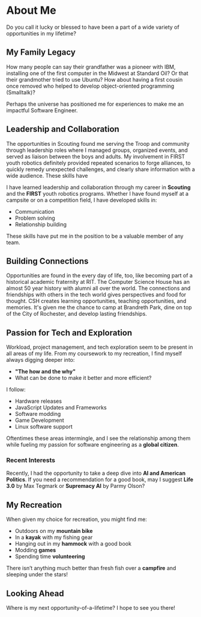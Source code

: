 # About Me

Do you call it lucky or blessed to have been a part of a wide variety of opportunities in my lifetime?

## My Family Legacy

How many people can say their grandfather was a pioneer with IBM, installing one of the first computer in the Midwest at Standard Oil? Or that their grandmother tried to use Ubuntu? How about having a first cousin once removed who helped to develop object-oriented programming (Smalltalk)?

Perhaps the universe has positioned me for experiences to make me an impactful Software Engineer.

## Leadership and Collaboration

The opportunities in Scouting found me serving the Troop and community through leadership roles where I managed groups, organized events, and served as liaison between the boys and adults. My involvement in FIRST youth robotics definitely provided repeated scenarios to forge alliances, to quickly remedy unexpected challenges, and clearly share information with a wide audience. These skills have 

I have learned leadership and collaboration through my career in **Scouting** and the **FIRST** youth robotics programs. Whether I have found myself at a campsite or on a competition field, I have developed skills in:

- Communication
- Problem solving
- Relationship building

These skills have put me in the position to be a valuable member of any team.

## Building Connections

Opportunities are found in the every day of life, too, like becoming part of a historical academic fraternity at RIT.  The Computer Science House has an almost 50 year history with alumni all over the world.
The connections and friendships with others in the tech world gives perspectives and food for thought.
CSH creates learning opportunities, teaching opportunities, and memories.  It's given me the chance to camp at Brandreth Park, dine on top of the City of Rochester, and develop lasting friendships.

## Passion for Tech and Exploration

Workload, project management, and tech exploration seem to be present in all areas of my life. From my coursework to my recreation, I find myself always digging deeper into:

- **"The how and the why"**
- What can be done to make it better and more efficient?

I follow:

- Hardware releases
- JavaScript Updates and Frameworks
- Software modding
- Game Development
- Linux software support

Oftentimes these areas intermingle, and I see the relationship among them while fueling my passion for software engineering as a **global citizen**.

### Recent Interests

Recently, I had the opportunity to take a deep dive into **AI and American Politics**. If you need a recommendation for a good book, may I suggest **Life 3.0** by Max Tegmark or **Supremacy AI** by Parmy Olson?

## My Recreation

When given my choice for recreation, you might find me:

- Outdoors on my **mountain bike**
- In a **kayak** with my fishing gear
- Hanging out in my **hammock** with a good book
- Modding **games**
- Spending time **volunteering**

There isn’t anything much better than fresh fish over a **campfire** and sleeping under the stars!

## Looking Ahead

Where is my next opportunity-of-a-lifetime? I hope to see you there!